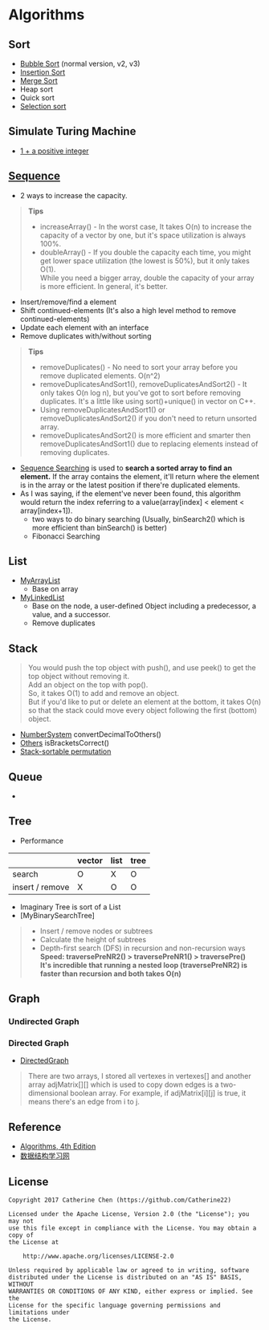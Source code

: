 Algorithms
===================


## Sort
- [Bubble Sort] (normal version, v2, v3)
- [Insertion Sort]
- [Merge Sort]
- Heap sort
- Quick sort
- [Selection sort]

## Simulate Turing Machine
  - [1 + a positive integer]

## [Sequence]
  - 2 ways to increase the capacity.

> **Tips**
> - increaseArray() - In the worst case, It takes O(n) to increase the capacity of a vector by one, but it's space utilization is always 100%. <br>
> - doubleArray() - If you double the capacity each time, you might get lower space utilization (the lowest is 50%), but it only takes O(1). <br>
> While you need a bigger array, double the capacity of your array is more efficient. In general, it's better.

  - Insert/remove/find a element
  - Shift continued-elements (It's also a high level method to remove continued-elements)
  - Update each element with an interface
  - Remove duplicates with/without sorting

  > **Tips**
  > - removeDuplicates() - No need to sort your array before you remove duplicated elements. O(n^2) <br>
  > - removeDuplicatesAndSort1(), removeDuplicatesAndSort2() - It only takes O(n log n), but you've got to sort before removing duplicates. It's a little like using sort()+unique() in vector on C++. <br>
  > - Using removeDuplicatesAndSort1() or removeDuplicatesAndSort2() if you don't need to return unsorted array. <br>
  > - removeDuplicatesAndSort2() is more efficient and smarter then removeDuplicatesAndSort1() due to replacing elements instead of removing duplicates.

  - [Sequence Searching] is used to **search a sorted array to find an element.** If the array contains the element, it'll return where the element is in the array or the latest position if there're duplicated elements.
  - As I was saying, if the element've never been found, this algorithm would return the index referring to a value(array[index] < element < array[index+1]).
      - two ways to do binary searching (Usually, binSearch2() which is more efficient than binSearch() is better)
      - Fibonacci Searching

## List
  - [MyArrayList]
    - Base on array
  - [MyLinkedList]
    - Base on the node, a user-defined Object including a predecessor, a value, and a successor.
    - Remove duplicates

## Stack
>  You would push the top object with push(), and use peek() to get the top object without removing it. <br>
>  Add an object on the top with pop(). <br>
>  So, it takes O(1) to add and remove an object. <br>
>  But if you'd like to put or delete an element at the bottom, it takes O(n) so that the stack could move every object following the first (bottom) object.

  - [NumberSystem] convertDecimalToOthers()
  - [Others] isBracketsCorrect()
  - [Stack-sortable permutation]

## Queue
  -

## Tree
  - Performance

|    | vector | list | tree |
| ---- | ---- | ---- | ---- |
| search | O | X | O |
| insert / remove | X | O | O |


  - Imaginary Tree is sort of a List<List>
  - [MyBinarySearchTree]

  > - Insert / remove nodes or subtrees <br>
  > - Calculate the height of subtrees <br>
  > - Depth-first search (DFS) in recursion and non-recursion ways<br>
  > **Speed: traversePreNR2() > traversePreNR1() > traversePre() <br>
  > It's incredible that running a nested loop (traversePreNR2) is faster than recursion and both takes O(n)**


## Graph

### Undirected Graph

### Directed Graph
  - [DirectedGraph]
  > There are two arrays, I stored all vertexes in vertexes[] and another array adjMatrix[][] which is used to copy down edges is a two-dimensional boolean array. For example, if adjMatrix[i][j] is true, it means there's an edge from i to j.

## Reference
  - [Algorithms, 4th Edition]
  - [数据结构学习网]

## License

  ```
  Copyright 2017 Catherine Chen (https://github.com/Catherine22)

  Licensed under the Apache License, Version 2.0 (the "License"); you may not
  use this file except in compliance with the License. You may obtain a copy of
  the License at

      http://www.apache.org/licenses/LICENSE-2.0

  Unless required by applicable law or agreed to in writing, software
  distributed under the License is distributed on an "AS IS" BASIS, WITHOUT
  WARRANTIES OR CONDITIONS OF ANY KIND, either express or implied. See the
  License for the specific language governing permissions and limitations under
  the License.
  ```

   [Merge Sort]:<https://github.com/Catherine22/Algorithms/blob/master/src/com/catherine/sort/MergeSort.java>
   [Insertion Sort]:<https://github.com/Catherine22/Algorithms/blob/master/src/com/catherine/sort/InsertionSort.java>
   [Bubble Sort]:<https://github.com/Catherine22/Algorithms/blob/master/src/com/catherine/sort/BubbleSort.java>
   [Selection sort]:<https://github.com/Catherine22/Algorithms/blob/master/src/com/catherine/sort/SelectionSort.java>
   [Stack-sortable permutation]:<https://github.com/Catherine22/Algorithms/blob/master/src/com/catherine/sort/SortableStackPermutation.java>
   [Sequence]:<https://github.com/Catherine22/Algorithms/blob/master/src/com/catherine/data_type/Sequence.java>
   [Sequence Searching]:<https://github.com/Catherine22/Algorithms/blob/master/src/com/catherine/data_type/Search.java>
   [1 + a positive integer]:<https://github.com/Catherine22/Algorithms/blob/master/src/com/catherine/turing_machine/TuringMachine.java>
   [MyArrayList]:<https://github.com/Catherine22/Algorithms/blob/master/src/com/catherine/data_type/MyArrayList.java>
   [MyLinkedList]:<https://github.com/Catherine22/Algorithms/blob/master/src/com/catherine/data_type/MyLinkedList.java>
   [MyBinaryTree]:<https://github.com/Catherine22/Algorithms/blob/master/src/com/catherine/data_type/trees/MyBinaryTree.java>
   [NumberSystem]:<https://github.com/Catherine22/Algorithms/blob/master/src/com/catherine/utils/NumberSystem.java>
   [Others]:<https://github.com/Catherine22/Algorithms/blob/master/src/com/catherine/utils/Others.java>
   [DirectedGraph]:<https://github.com/Catherine22/Algorithms/blob/master/src/com/catherine/graphs/DirectedGraph.java>
   [Algorithms, 4th Edition]:<http://algs4.cs.princeton.edu/home/>
   [数据结构学习网]:<http://www.xiaohuanglv.com/list/course-list_all.html>
